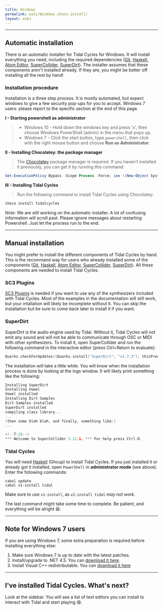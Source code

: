 ```yaml
---
title: Windows 
permalink: wiki/Windows_choco_install/
layout: wiki
---
```


-----

## Automatic installation

There is an automatic installer for Tidal Cycles for Windows. It will install everything you need, including the required dependencies ([Git](https://git-scm.com/), [Haskell](https://www.haskell.org/ghcup/), [Atom Editor](https://atom.io/), [SuperCollider](http://supercollider.github.io/), [SuperDirt](https://github.com/musikinformatik/SuperDirt)). The installer assumes that these components aren't installed already. If they are, you might be better off installing all the rest by hand!

### Installation procedure

Installation is a three step process. It is mostly automated, but expect
windows to give a few security pop-ups for you to accept. Windows 7 users: please report to the specific section at the end of this page.

**I - Starting powershell as administrator**
>    -   Windows 10 - Hold down the windows key
>        and press 'x', then choose Windows PowerShell (admin) in
>        the menu that pops up.
>    -   Windows 7 - Click the start button, type `powershell`, then
>        click with the right mouse button and choose **Run as
>       Administrator**.

**II - Installing Chocolatey: the package manager**

> The [Chocolatey](https://chocolatey.org/) package
> manager is required. If you haven't installed it previously, you can
> get it by running this command:
```powershell
Set-ExecutionPolicy Bypass -Scope Process -Force; iex ((New-Object System.Net.WebClient).DownloadString('https://chocolatey.org/install.ps1'))
```

**III - Installing Tidal Cycles**

> Run the following command to install Tidal Cycles using Chocolatey:
```bash
choco install tidalcycles
```


*Note:* We are still working on the automatic installer. A lot of confusing information will scroll past. Please ignore messages about restarting Powershell. Just let the process run to the end.


-----

## Manual installation

You might prefer to install the different components of Tidal Cycles by hand. This is the recommand way for users who already installed some of the components ([Git](https://git-scm.com/), [Haskell](https://www.haskell.org/ghcup/), [Atom Editor](https://atom.io/), [SuperCollider](https://supercollider.github.io/downloads), [SuperDirt](https://github.com/musikinformatik/SuperDirt)). All these components are needed to install Tidal Cycles.

### SC3 Plugins

[SC3 Plugins](https://supercollider.github.io/sc3-plugins/) is needed if you want to use any of the synthesizers included with Tidal Cycles. Most of the examples in the documentation will still work, but your intallation will likely be incomplete without it. You can skip the installation but be sure to come back later to install it if you want.

### SuperDirt

SuperDirt is the audio engine used by Tidal. Without it, Tidal Cycles will not emit any sound and will not be able to communicate through OSC or MIDI with other synthesizers. To install it, open SuperCollider and run the following command in the interactive editor (press Ctrl+Return to evaluate):

```c
Quarks.checkForUpdates({Quarks.install("SuperDirt", "v1.7.3"); thisProcess.recompile()})
```

The installation will take a little while. You will know when the installation process is done by looking at the logs window. It will likely print something like the following:

```c 
Installing SuperDirt
Installing Vowel
Vowel installed
Installing Dirt-Samples
Dirt-Samples installed
SuperDirt installed
compiling class library...
...
(then some blah blah, and finally, something like:)
...

<!--T:28-->
*** Welcome to SuperCollider 3.12.1. *** For help press Ctrl-D.
```


### Tidal Cycles

You will need [Haskell](https://www.haskell.org/ghcup/) (Ghcup) to install Tidal Cycles. If you just installed it or already got it installed, open `PowerShell` in **administrator mode** (see above). Enter the following commands:

```shell
cabal update
cabal v1-install tidal
```
Make sure to use `v1-install`, as `v2-install tidal` *may not work*.

The last command might take some time to complete. Be patient, and everything will be alright :smile:. 


-----

## Note for Windows 7 users

If you are using Windows 7, some extra preparation is required before installing everything else:

1.  Make sure Windows 7 is up to date with the latest patches.
2.  Install/upgrade to .NET 4.5. You can [download it here](https://www.microsoft.com/en-gb/download/details.aspx?id=30653).
3.  Install Visual C++ redistributable. You can [download it here](https://support.microsoft.com/en-gb/help/2977003/the-latest-supported-visual-c-downloads)

-----

## I've installed Tidal Cycles. What's next?

Look at the sidebar. You will see a list of text editors you can install to interact with Tidal and start playing :smile:.
